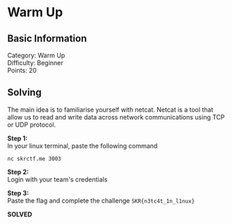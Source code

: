 # Warm Up

## Basic Information
Category: Warm Up  
Difficulty: Beginner  
Points: 20  

## Solving
The main idea is to familiarise yourself with netcat. Netcat is a tool that allow us to read and write data across network communications using TCP or UDP protocol. 
  
**Step 1:**  
In your linux terminal, paste the following command
```
nc skrctf.me 3003
```

**Step 2:**  
Login with your team's credentials

**Step 3:**  
Paste the flag and complete the challenge
```SKR{n3tc4t_1n_l1nux}```  

**SOLVED**
